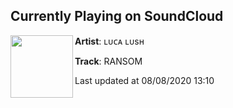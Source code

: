 ## Currently Playing on SoundCloud

[<img align="left" width="100" src="https://i1.sndcdn.com/artworks-xuyitDZIL1WBqy9R-eFrPaw-t50x50.jpg">](https://soundcloud.com/lucalush/ransom)

**Artist**: ʟᴜᴄᴀ ʟᴜsʜ 

**Track**: RANSOM

Last updated at 08/08/2020 13:10
